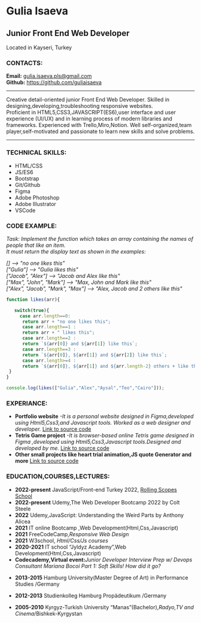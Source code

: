 # Gulia Isaeva
## Junior Front End Web Developer 

Located in Kayseri, Turkey

### CONTACTS:

**Email:** <gulia.isaeva.pls@gmail.com>    
**Github:** <https://github.com/guliaisaeva>    

***

  Creative detail-oriented junior Front End Web Developer.
  Skilled in designing,developing,troubleshooting responsive websites.  
  Proficient in HTML5,CSS3,JAVASCRIPT(ES6),user interface and user experience (UI/UX) and in learning process of modern libraries and frameworks.
  Experienced with Trello,Miro,Notion.
  Well self-organized,team player,self-motivated and passionate to learn new skills and solve problems. 
  
 ***  

### TECHNICAL SKILLS:
 
- HTML/CSS
- JS/ES6
- Bootstrap
- Git/Github
- Figma
- Adobe Photoshop
- Adobe Illustrator
- VSCode

### CODE EXAMPLE:  

 _Task: Implement the function which takes an array containing the names of people that like an item._  
 _It must return the display text as shown in the examples:_ 

   _[]                               -->  "no one likes this"  
   ["Gulia"]                         -->  "Gulia likes this"   
   ["Jacob", "Alex"]                 -->  "Jacob and Alex like this"   
   ["Max", "John", "Mark"]           -->  "Max, John and Mark like this"   
   ["Alex", "Jacob", "Mark", "Max"]  -->  "Alex, Jacob and 2 others like this"_

   ```Javascript
   function likes(arr){
   
      switch(true){ 
        case arr.length==0:
         return arr + "no one likes this";
         case arr.length==1 :
         return arr + " likes this";
         case arr.length==2 :
         return `${arr[0]} and ${arr[1]} like this`;
         case arr.length==3 :
         return `${arr[0]}, ${arr[1]} and ${arr[2]} like this`;
         case arr.length>=4 :
         return `${arr[0]}, ${arr[1]} and ${arr.length-2} others + like this`;
    }
   }

console.log(likes(["Gulia","Alex","Aysal","Teo","Cairo"]));

```
### EXPERIANCE:

+ **Portfolio website** _-It is a personal website designed in Figma,developed using Html5,Css3,and Javascript tools.
Worked as a web designer and developer._ [Link to source code](https://github.com/guliaisaeva/MyWebsite)
+ **Tetris Game project** _-It is browser-based online Tetris game designed in Figma ,developed using Html5,Css3,Javascript tools.Designed and developed by me._ [Link to source code](https://github.com/guliaisaeva/bootcamp/tree/main/TetrisTasks) 
+ **Other small projects like heart trial animation,JS quote Generator and more** [Link to source code](https://github.com/guliaisaeva/MyMiniProjectsWithJS)
   
### EDUCATION,COURSES,LECTURES:
 
 + **2022-present** JavaScript/Front-end Turkey 2022, [Rolling Scopes School](https://rs.school/)  
 + **2022-present** Udemy,The Web Developer Bootcamp 2022 by Colt Steele  
 + **2022**         Udemy,JavaScript: Understanding the Weird Parts by Anthony Alicea
 + **2021**         IT online Bootcamp ,Web Development(Html,Css,Javascript) 
 + **2021**         FreeCodeCamp,_Responsive Web Design_
 + **2021**         W3school, _Html/Css/Js courses_  
 + **2020-2021**    IT school “Jyldyz Academy”,Web Development(Html,Css,Javascript)
 + **Codecademy,Virtual event:**_Junior Developer Interview Prep w/ Devops Consultant Mariana Bocoi Part 1: Soft Skills! How did it go?_ 


* **2013-2015**  Hamburg University(Master Degree of Art) in Performance Studies /Germany  
  
 * **2012-2013**  Studienkolleg Hamburg Propädeutikum /Germany   
 
 * **2005-2010**  Kyrgyz-Turkish University “Manas”(Bachelor),_Radyo,TV and Cinema_/Bishkek-Kyrgystan  